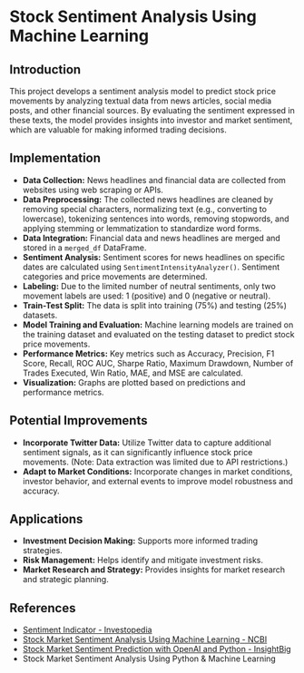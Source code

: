 # Stock Sentiment Analysis Using Machine Learning

## Introduction

This project develops a sentiment analysis model to predict stock price movements by analyzing textual data from news articles, social media posts, and other financial sources. By evaluating the sentiment expressed in these texts, the model provides insights into investor and market sentiment, which are valuable for making informed trading decisions.

## Implementation

- **Data Collection:** News headlines and financial data are collected from websites using web scraping or APIs.
- **Data Preprocessing:** The collected news headlines are cleaned by removing special characters, normalizing text (e.g., converting to lowercase), tokenizing sentences into words, removing stopwords, and applying stemming or lemmatization to standardize word forms.
- **Data Integration:** Financial data and news headlines are merged and stored in a `merged_df` DataFrame.
- **Sentiment Analysis:** Sentiment scores for news headlines on specific dates are calculated using `SentimentIntensityAnalyzer()`. Sentiment categories and price movements are determined.
- **Labeling:** Due to the limited number of neutral sentiments, only two movement labels are used: 1 (positive) and 0 (negative or neutral).
- **Train-Test Split:** The data is split into training (75%) and testing (25%) datasets.
- **Model Training and Evaluation:** Machine learning models are trained on the training dataset and evaluated on the testing dataset to predict stock price movements.
- **Performance Metrics:** Key metrics such as Accuracy, Precision, F1 Score, Recall, ROC AUC, Sharpe Ratio, Maximum Drawdown, Number of Trades Executed, Win Ratio, MAE, and MSE are calculated.
- **Visualization:** Graphs are plotted based on predictions and performance metrics.

## Potential Improvements

- **Incorporate Twitter Data:** Utilize Twitter data to capture additional sentiment signals, as it can significantly influence stock price movements. (Note: Data extraction was limited due to API restrictions.)
- **Adapt to Market Conditions:** Incorporate changes in market conditions, investor behavior, and external events to improve model robustness and accuracy.

## Applications

- **Investment Decision Making:** Supports more informed trading strategies.
- **Risk Management:** Helps identify and mitigate investment risks.
- **Market Research and Strategy:** Provides insights for market research and strategic planning.

## References

- [Sentiment Indicator - Investopedia](https://www.investopedia.com/terms/s/sentimentindicator.asp)
- [Stock Market Sentiment Analysis Using Machine Learning - NCBI](https://www.ncbi.nlm.nih.gov/pmc/articles/PMC8659448/)
- [Stock Market Sentiment Prediction with OpenAI and Python - InsightBig](https://www.insightbig.com/post/stock-market-sentiment-prediction-with-openai-and-python)
- Stock Market Sentiment Analysis Using Python & Machine Learning
